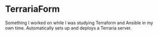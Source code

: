 # TerrariaForm
Something I worked on while I was studying Terraform and Ansible in my own time. Automatically sets up and deploys a Terraria server.

